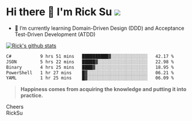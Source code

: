 # Hi there 👋 I'm Rick Su ![](https://komarev.com/ghpvc/?username=ricksu978)
<!--
**ricksu978/ricksu978** is a ✨ _special_ ✨ repository because its `README.md` (this file) appears on your GitHub profile.

Here are some ideas to get you started:

- 🔭 I’m currently working on ...
-->
- 🌱 I’m currently learning Domain-Driven Design (DDD) and Acceptance Test-Driven Development (ATDD)
<!--
- 👯 I’m looking to collaborate on ...
- 🤔 I’m looking for help with ...
- 💬 Ask me about ...
- 📫 How to reach me: ...
- 😄 Pronouns: ...
- ⚡ Fun fact: ...
-->
[![Rick's github stats](https://github-readme-stats.vercel.app/api?username=ricksu978&theme=dark)](https://github.com/ricksu978/ricksu978)

<!--START_SECTION:waka-->

```txt
C#           9 hrs 51 mins   ██████████▓░░░░░░░░░░░░░░   42.17 %
JSON         5 hrs 22 mins   █████▓░░░░░░░░░░░░░░░░░░░   22.98 %
Binary       4 hrs 25 mins   ████▓░░░░░░░░░░░░░░░░░░░░   18.95 %
PowerShell   1 hr 27 mins    █▓░░░░░░░░░░░░░░░░░░░░░░░   06.21 %
YAML         1 hr 25 mins    █▓░░░░░░░░░░░░░░░░░░░░░░░   06.09 %
```

<!--END_SECTION:waka-->

> **Happiness comes from acquiring the knowledge and putting it into practice.**

Cheers  
RickSu 
